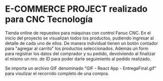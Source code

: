
# E-COMMERCE PROJECT realizado para CNC Tecnología

Tienda online de repuestos para máquinas con control Fanuc CNC. 
En el inicio del proyecto se visualizan todos los productos, pudiendo ingresar al detalle de cada uno de ellos. De manera individual tienen un botón contador para "agregar al carrito" los productos seleccionados. Además un form para registrar los datos del comprador y su pedido, devolviendo al finalizar el mismo un nro. de ID para poder darle seguimiento al pedido realizado.

Se importa un archivo GIF denominado "GIF - React App - EntregaFinal.gif" para visulizar el recorrido completo de una compra.
